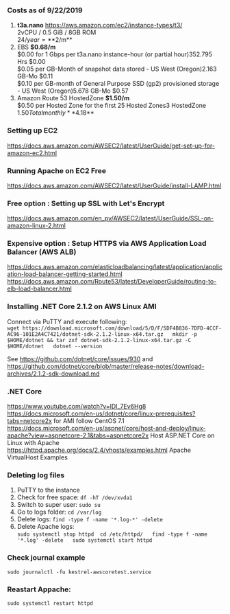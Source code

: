### Costs as of 9/22/2019  
1) **t3a.nano** https://aws.amazon.com/ec2/instance-types/t3/  
    2vCPU / 0.5 GiB / 8GB ROM   
    $24/year = **$2/m**  
2) EBS  **$0.68/m**  
    $0.00 for 1 Gbps per t3a.nano instance-hour (or partial hour)352.795 Hrs $0.00  
    $0.05 per GB-Month of snapshot data stored - US West (Oregon)2.163 GB-Mo $0.11  
    $0.10 per GB-month of General Purpose SSD (gp2) provisioned storage - US West (Oregon)5.678 GB-Mo $0.57  
3) Amazon Route 53 HostedZone **$1.50/m**  
    $0.50 per Hosted Zone for the first 25 Hosted Zones3 HostedZone $1.50  
Total monthly **$4.18**

### Setting up EC2
https://docs.aws.amazon.com/AWSEC2/latest/UserGuide/get-set-up-for-amazon-ec2.html

### Running Apache on EC2 Free 
https://docs.aws.amazon.com/AWSEC2/latest/UserGuide/install-LAMP.html

### Free option : Setting up SSL with Let's Encrypt
https://docs.aws.amazon.com/en_pv/AWSEC2/latest/UserGuide/SSL-on-amazon-linux-2.html

### Expensive option : Setup HTTPS via AWS Application Load Balancer (AWS ALB)
https://docs.aws.amazon.com/elasticloadbalancing/latest/application/application-load-balancer-getting-started.html
https://docs.aws.amazon.com/Route53/latest/DeveloperGuide/routing-to-elb-load-balancer.html

### Installing .NET Core 2.1.2 on AWS Linux AMI 
Connect via PuTTY and execute following:  
`wget https://download.microsoft.com/download/5/D/F/5DF4B836-7DFD-4CCF-AC96-101E2A4C7421/dotnet-sdk-2.1.2-linux-x64.tar.gz  
mkdir -p $HOME/dotnet && tar zxf dotnet-sdk-2.1.2-linux-x64.tar.gz -C $HOME/dotnet  
dotnet --version  `

See https://github.com/dotnet/core/issues/930 and https://github.com/dotnet/core/blob/master/release-notes/download-archives/2.1.2-sdk-download.md

### .NET Core
https://www.youtube.com/watch?v=lDI_7Ev6Hg8  
https://docs.microsoft.com/en-us/dotnet/core/linux-prerequisites?tabs=netcore2x for AMI follow CentOS 7.1  
https://docs.microsoft.com/en-us/aspnet/core/host-and-deploy/linux-apache?view=aspnetcore-2.1&tabs=aspnetcore2x Host ASP.NET Core on Linux with Apache  
https://httpd.apache.org/docs/2.4/vhosts/examples.html Apache VirtualHost Examples  

### Deleting log files
1) PuTTY to the instance  
2) Check for free space: `df -hT /dev/xvda1`  
3) Switch to super user: `sudo su`
4) Go to logs folder: `cd /var/log` 
5) Delete logs: `find -type f -name '*.log-*' -delete`
7) Delete Apache logs:  
`sudo systemctl stop httpd 
cd /etc/httpd/  
find -type f -name '*.log' -delete  
sudo systemctl start httpd  `

### Check journal example
`sudo journalctl -fu kestrel-awscoretest.service`

### Reastart Appache:
`sudo systemctl restart httpd`
